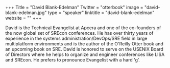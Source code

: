 +++
Title = "David Blank-Edelman"
Twitter = "otterbook"
image = "david-blank-edelman.jpg"
type = "speaker"
linktitle = "david-blank-edelman"
website = ""
+++

David is the Technical Evangelist at Apcera and one of the co-founders of the now global set of SREcon conferences. He has over thirty years of experience in the systems administration/DevOps/SRE field in large multiplatform environments and is the author of the O'Reilly Otter book and an upcoming book on SRE. David is honored to serve on the USENIX Board of Directors where he helps to organize and engineer conferences like LISA and SREcon. He prefers to pronounce Evangelist with a hard 'g’.
